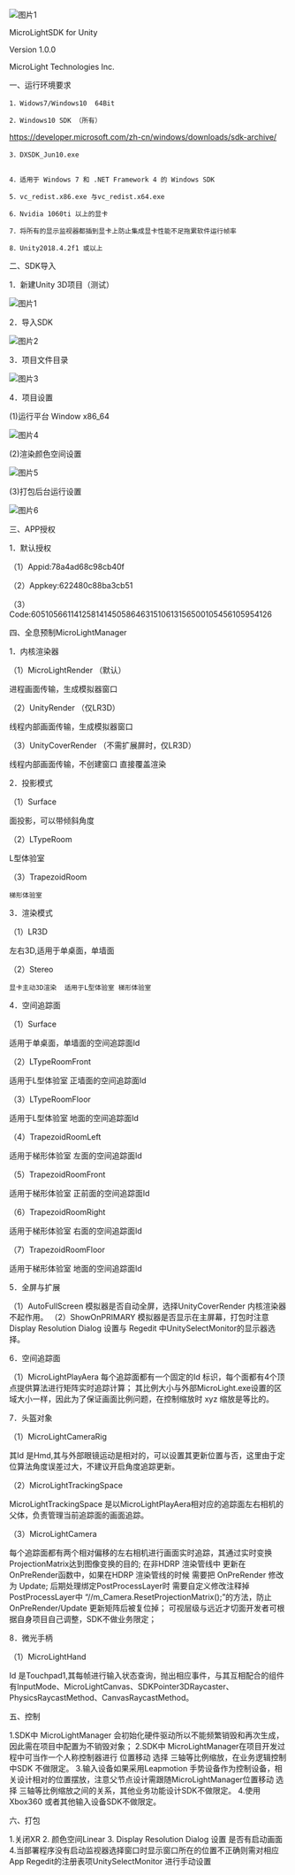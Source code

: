 
![图片1](https://user-images.githubusercontent.com/15990821/114347426-80e83280-9b97-11eb-8a95-457ae862c463.png)

MicroLightSDK for Unity

 Version 1.0.0
 
MicroLight Technologies Inc.

一、运行环境要求

 	1．Widows7/Windows10  64Bit
  
 	2．Windows10 SDK （所有）
  
https://developer.microsoft.com/zh-cn/windows/downloads/sdk-archive/

 	3．DXSDK_Jun10.exe
  
  
 	4．适用于 Windows 7 和 .NET Framework 4 的 Windows SDK
  
 	5．vc_redist.x86.exe 与vc_redist.x64.exe
  
 	6．Nvidia 1060ti 以上的显卡
  
 	7．将所有的显示监视器都插到显卡上防止集成显卡性能不足拖累软件运行帧率
  
 	8．Unity2018.4.2f1 或以上
  
二、SDK导入

 1．新建Unity 3D项目（测试）
 
![图片1](https://user-images.githubusercontent.com/15990821/114347549-af660d80-9b97-11eb-9cc3-7098abf6c95c.png)

 2．导入SDK
 
![图片2](https://user-images.githubusercontent.com/15990821/114347561-b2f99480-9b97-11eb-84bc-0d673948d365.png)

 3．项目文件目录
 
![图片3](https://user-images.githubusercontent.com/15990821/114347585-bd1b9300-9b97-11eb-89d7-f273de5dcb74.png)




4．项目设置

 (1)运行平台 Window  x86_64
 
![图片4](https://user-images.githubusercontent.com/15990821/114347594-bf7ded00-9b97-11eb-80bf-af2efacf255a.png)

 (2)渲染颜色空间设置
 
![图片5](https://user-images.githubusercontent.com/15990821/114347600-c278dd80-9b97-11eb-9b2b-a3a529948abc.png)

 (3)打包后台运行设置
 
![图片6](https://user-images.githubusercontent.com/15990821/114347612-c99feb80-9b97-11eb-9883-ef5e18de7087.png)


三、APP授权

1．默认授权

（1）Appid:78a4ad68c98cb40f

（2）Appkey:622480c88ba3cb51

（3）Code:6051056611412581414505864631510613156500105456105954126

    

四、全息预制MicroLightManager


1．内核渲染器

（1）MicroLightRender  （默认）

进程画面传输，生成模拟器窗口

（2）UnityRender （仅LR3D）

线程内部画面传输，生成模拟器窗口

（3）UnityCoverRender （不需扩展屏时，仅LR3D）

线程内部画面传输，不创建窗口 直接覆盖渲染

2．投影模式

（1）Surface

面投影，可以带倾斜角度

（2）LTypeRoom

 L型体验室
 
（3）TrapezoidRoom

 	梯形体验室	
  
3．渲染模式

（1）LR3D

左右3D,适用于单桌面，单墙面

（2）Stereo

 	显卡主动3D渲染  适用于L型体验室 梯形体验室
  

4．空间追踪面

（1）Surface

适用于单桌面，单墙面的空间追踪面Id

（2）LTypeRoomFront

适用于L型体验室 正墙面的空间追踪面Id

（3）LTypeRoomFloor

适用于L型体验室 地面的空间追踪面Id

（4）TrapezoidRoomLeft

适用于梯形体验室 左面的空间追踪面Id

（5）TrapezoidRoomFront

适用于梯形体验室 正前面的空间追踪面Id

（6）TrapezoidRoomRight

适用于梯形体验室 右面的空间追踪面Id

（7）TrapezoidRoomFloor

适用于梯形体验室 地面的空间追踪面Id


5．全屏与扩展

（1）AutoFullScreen
 模拟器是否自动全屏，选择UnityCoverRender 内核渲染器不起作用。 
（2）ShowOnPRIMARY
 模拟器是否显示在主屏幕，打包时注意Display Resolution Dialog 设置与 Regedit 中UnitySelectMonitor的显示器选择。

6．空间追踪面

（1）MicroLightPlayAera
每个追踪面都有一个固定的Id 标识，每个面都有4个顶点提供算法进行矩阵实时追踪计算；
其比例大小与外部MicroLight.exe设置的区域大小一样，因此为了保证画面比例问题，在控制缩放时 xyz 缩放是等比的。
     
7．头盔对象

（1）MicroLightCameraRig

其Id 是Hmd,其与外部眼镜运动是相对的，可以设置其更新位置与否，这里由于定位算法角度误差过大，不建议开启角度追踪更新。

（2）MicroLightTrackingSpace

MicroLightTrackingSpace 是以MicroLightPlayAera相对应的追踪面左右相机的父体，负责管理当前追踪面的画面追踪。



（3）MicroLightCamera

每个追踪面都有两个相对偏移的左右相机进行画面实时追踪，其通过实时变换ProjectionMatrix达到图像变换的目的;
在非HDRP 渲染管线中 更新在OnPreRender函数中，如果在HDRP 渲染管线的时候 需要把 OnPreRender 修改为 Update;
后期处理绑定PostProcessLayer时 需要自定义修改注释掉PostProcessLayer中 “//m_Camera.ResetProjectionMatrix();”的方法，防止OnPreRender/Update 更新矩阵后被复位掉；
可视层级与远近才切面开发者可根据自身项目自己调整，SDK不做业务限定；



8．微光手柄

（1）MicroLightHand

Id 是Touchpad1,其每帧进行输入状态查询，抛出相应事件，与其互相配合的组件有InputMode、MicroLightCanvas、SDKPointer3DRaycaster、PhysicsRaycastMethod、CanvasRaycastMethod。

五、控制

1.SDK中 MicroLightManager 会初始化硬件驱动所以不能频繁销毁和再次生成，因此需在项目中配置为不销毁对象；
2.SDK中 MicroLightManager在项目开发过程中可当作一个人称控制器进行 位置移动 选择 三轴等比例缩放，在业务逻辑控制中SDK 不做限定。
3.输入设备如果采用Leapmotion 手势设备作为控制设备，相关设计相对的位置摆放，注意父节点设计需跟随MicroLightManager位置移动 选择 三轴等比例缩放之间的关系，其他业务功能设计SDK不做限定。
4.使用Xbox360 或者其他输入设备SDK不做限定。

六、打包

1.关闭XR
2. 颜色空间Linear
3. Display Resolution Dialog 设置 是否有启动画面
4.当部署程序没有启动监视器选择窗口时显示窗口所在的位置不正确则需对相应App Regedit的注册表项UnitySelectMonitor 进行手动设置
